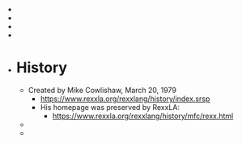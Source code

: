 -
-
-
-
- # History
	- Created by Mike Cowlishaw, March 20, 1979
		- https://www.rexxla.org/rexxlang/history/index.srsp
		- His homepage was preserved by RexxLA:
			- https://www.rexxla.org/rexxlang/history/mfc/rexx.html
	-
	-
